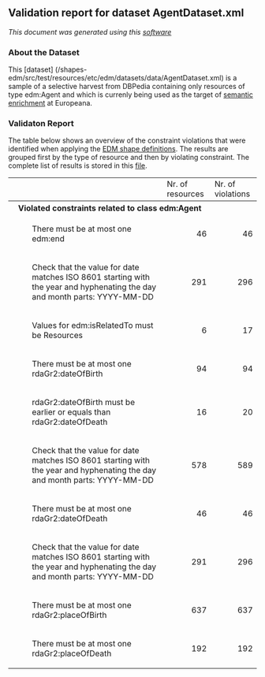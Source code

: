 ## Validation report for dataset AgentDataset.xml
_This document was generated using this [software](/shapes-doc)_

### About the Dataset

This [dataset]
(/shapes-edm/src/test/resources/etc/edm/datasets/data/AgentDataset.xml) 
is a sample of a selective harvest from DBPedia containing only
resources of type edm:Agent and which is currenly being used as the target of
[semantic enrichment](https://docs.google.com/document/d/1JvjrWMTpMIH7WnuieNqcT0zpJAXUPo6x4uMBj1pEx0Y) 
at Europeana.

### Validaton Report

The table below shows an overview of the constraint violations that were 
identified when applying the [EDM shape definitions](../shapes). 
The results are grouped first by the type of resource and then by violating 
constraint. The complete list of results is stored in this 
[file](/shapes-edm/src/test/resources/etc/edm/datasets/results/AgentDataset.xml).

<table><tr><td></td>
<td>Nr. of resources</td><td>Nr. of violations</td></tr><tr><th align='left' colspan='3' style='padding-left:20px'>Violated constraints related to class edm:Agent</th>
</tr>
<tr><td><p style='padding-left:40px'>There must be at most one edm:end</p></td>
<td align='right'>46</td><td align='right'>46</td></tr>
<tr><td><p style='padding-left:40px'>Check that the value for date matches ISO 8601 starting with
                    the year and hyphenating the day and month parts: 
                    YYYY-MM-DD</p></td>
<td align='right'>291</td><td align='right'>296</td></tr>
<tr><td><p style='padding-left:40px'>Values for edm:isRelatedTo must be Resources</p></td>
<td align='right'>6</td><td align='right'>17</td></tr>
<tr><td><p style='padding-left:40px'>There must be at most one rdaGr2:dateOfBirth</p></td>
<td align='right'>94</td><td align='right'>94</td></tr>
<tr><td><p style='padding-left:40px'>rdaGr2:dateOfBirth must be earlier or equals than 
                    rdaGr2:dateOfDeath</p></td>
<td align='right'>16</td><td align='right'>20</td></tr>
<tr><td><p style='padding-left:40px'>Check that the value for date matches ISO 8601 starting with
                    the year and hyphenating the day and month parts: 
                    YYYY-MM-DD</p></td>
<td align='right'>578</td><td align='right'>589</td></tr>
<tr><td><p style='padding-left:40px'>There must be at most one rdaGr2:dateOfDeath</p></td>
<td align='right'>46</td><td align='right'>46</td></tr>
<tr><td><p style='padding-left:40px'>Check that the value for date matches ISO 8601 starting with
                    the year and hyphenating the day and month parts: 
                    YYYY-MM-DD</p></td>
<td align='right'>291</td><td align='right'>296</td></tr>
<tr><td><p style='padding-left:40px'>There must be at most one rdaGr2:placeOfBirth</p></td>
<td align='right'>637</td><td align='right'>637</td></tr>
<tr><td><p style='padding-left:40px'>There must be at most one rdaGr2:placeOfDeath</p></td>
<td align='right'>192</td><td align='right'>192</td></tr>
<table>


